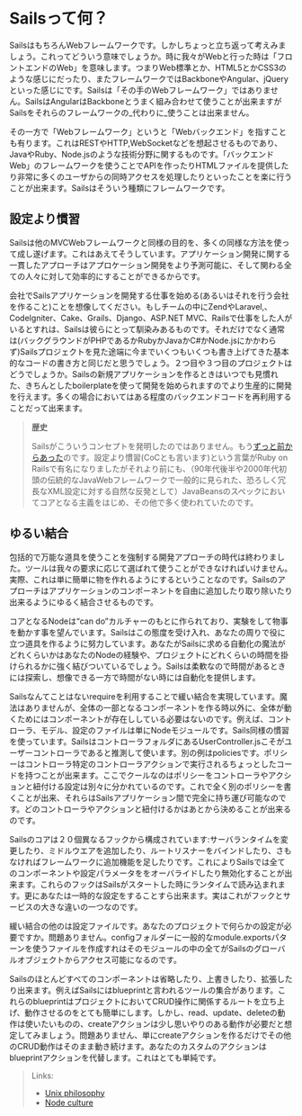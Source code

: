 # Sailsって何？


SailsはもちろんWebフレームワークです。しかしちょっと立ち返って考えみましょう。これってどういう意味でしょうか。時に我々がWebと行った時は「フロントエンドのWeb」を意味します。つまりWeb標準とか、HTML5とかCSS3のような感じにだったり、またフレームワークではBackboneやAngular、jQueryといった感じにです。Sailsは「その手のWebフレームワーク」ではありません。SailsはAngularはBackboneとうまく組み合わせて使うことが出来ますがSailsをそれらのフレームワークの_代わりに_使うことは出来ません。

その一方で「Webフレームワーク」というと「Webバックエンド」を指すことも有ります。これはRESTやHTTP,WebSocketなどを想起させるものであり、JavaやRuby、Node.jsのような技術分野に関するものです。「バックエンドWeb」のフレームワークを使うことでAPIを作ったりHTMLファイルを提供したり非常に多くのユーザからの同時アクセスを処理したりといったことを楽に行うことが出来ます。Sailsはそういう種類にフレームワークです。



## 設定より慣習

Sailsは他のMVCWebフレームワークと同様の目的を、多くの同様な方法を使って成し遂げます。これはあえてそうしています。アプリケーション開発に関する一貫したアプローチはアプロケーション開発をより予測可能に、そして関わる全ての人々に対して効率的にすることができるからです。

会社でSailsアプリケーションを開発する仕事を始める(あるいはそれを行う会社を作ること)ことを想像してください。もしチームの中にZendやLaravel,、CodeIgniter、Cake、Grails、Django、ASP.NET MVC、Railsで仕事をした人がいるとすれは、Sailsは彼らにとって馴染みあるものです。それだけでなく通常は(バックグラウンドがPHPであるかRubyかJavaかC#かNode.jsにかかわらず)Sailsプロジェクトを見た途端に今までいくつもいくつも書き上げてきた基本的なコードの書き方と同じだと思うでしょう。２つ目や３つ目のプロジェクトはどうでしょうか。Sailsの新規アプリケーションを作るときはいつでも見慣れた、きちんとしたboilerplateを使って開発を始められますのでより生産的に開発を行えます。多くの場合においてはある程度のバックエンドコードを再利用することだって出来ます。

> **歴史**
>
> Sailsがこういうコンセプトを発明したのではありません。もう[ずっと前からあった](https://en.wikipedia.org/wiki/Convention_over_configuration)のです。設定より慣習(CoCとも言います)という言葉がRuby on Railsで有名になりましたがそれより前にも、（90年代後半や2000年代初頭の伝統的なJavaWebフレームワークで一般的に見られた、恐ろしく冗長なXML設定に対する自然な反発として）JavaBeansのスペックにおいてコアとなる主義をはじめ、その他で多く使われていたのです。


## ゆるい結合

包括的で万能な道具を使うことを強制する開発アプローチの時代は終わりました。ツールは我々の要求に応じて選ばれて使うことができなければいけません。実際、これは単に簡単に物を作れるようにするということなのです。Sailsのアプローチはアプリケーションのコンポーネントを自由に追加したり取り除いたり出来るようにゆるく結合させるものです。

コアとなるNodeは“can do”カルチャーのもとに作られており、実験をして物事を動かす事を望んでいます。Sailsはこの態度を受け入れ、あなたの周りで役に立つ道具を作るように努力しています。あなたがSailsに求める自動化の魔法がどれくらいかはあなたのNodeの経験や、プロジェクトにどれくらいの時間を掛けられるかに強く結びついているでしょう。Sailsは柔軟なので時間があるときには探索し、想像できる一方で時間がない時には自動化を提供します。

Sailsなんてことはないrequireを利用することで緩い結合を実現しています。魔法はありませんが、全体の一部となるコンポーネントを作る時以外に、全体が動くためにはコンポーネントが存在ししている必要はないのです。例えば、コントローラ、モデル、設定のファイルは単にNodeモジュールです。Sails同様の慣習を使っています。SailsはコントローラフォルダにあるUserController.jsこそがユーザーコントローラであると推測して使います。別の例はpoliciesです。ポリシーはコントローラ特定のコントローラアクションで実行されるちょっとしたコードを持つことが出来ます。ここでクールなのはポリシーをコントローラやアクションと紐付ける設定は別々に分かれているのです。これで全く別のポリシーを書くことが出来、それらはSailsアプリケーション間で完全に持ち運び可能なのです。どのコントローラやアクションと紐付けるかはあとから決めることが出来るのです。

Sailsのコアは２０個異なるフックから構成されています:サーバランタイムを変更したり、ミドルウエアを追加したり、ルートリスナーをバインドしたり、さもなければフレームワークに追加機能を足したりです。これによりSailsでは全てのコンポーネントや設定パラメータををオーバライドしたり無効化することが出来ます。これらのフックはSailsがスタートした時にランタイムで読み込まれます。更にあなたは一時的な設定をすることすら出来ます。実はこれがフックとサービスの大きな違いの一つなのです。

緩い結合の他のは設定ファイルです。あなたのプロジェクトで何らかの設定が必要ですか。問題ありません。configフォルダーに一般的なmodule.exportsパターンを使うファイルを作成すれはそのモジュールの中の全てがSailsのグローバルオブジェクトからアクセス可能になるのです。

Sailsのほとんどすべてのコンポーネントは省略したり、上書きしたり、拡張したり出来ます。例えばSailsにはblueprintと言われるツールの集合があります。これらのblueprintはプロジェクトにおいてCRUD操作に関係するルートを立ち上げ、動作させるのをとても簡単にします。しかし、read、update、deleteの動作は使いたいものの、createアクションは少し思いやりのある動作が必要だと想定してみましょう。問題ありません、単にcreateアクションを作るだけでその他のCRUD動作はそのまま動き続けます。あなたのカスタムのアクションはblueprintアクションを代替します。これはとても単純です。

> Links:
> + [Unix philosophy](http://blog.izs.me/post/48281998870/unix-philosophy-and-node-js)
> + [Node culture](https://blog.nodejitsu.com/the-nodejs-philosophy/)



<!--
## The MVC Architecture
Sails implements the aforementioned Model, View, Controller (MVC) architecture for Node.js. You can learn more about MVC <a href="https://docs.djangoproject.com/en/dev/faq/general/#django-appears-to-be-a-mvc-framework-but-you-call-the-controller-the-view-and-the-view-the-template-how-come-you-don-t-use-the-standard-names">here</a>, <a href="http://symfony.com/legacy/doc/askeet/1_0/en/3">here</a>, and <a href="http://guides.rubyonrails.org/getting_started.html#the-mvc-architecture">here</a>, but the tl;dr is that it's the really awesome, industry-standard way of doing things for modern web apps.
If you're wondering if Sails is a "proper MVC", you're probably right! It wasn’t made to mimic Django, Zend, or Rails; it was made to resemble the MVC architecture we’re used to while still unlocking the features necessary to leverage the unique advantages of Node.js: seamless WebSockets support, advanced memory management using streams, and composable, data-driven APIs using the powerful concept of chainable middleware from Connect/Express.
-->



<!--
## With a Modern Twist
Sails does a few things other MVC frameworks can't do:


### Socket.io / Realtime / WebSockets
Sails supports transport agnostic routing, which allows your controllers/policies to automatically handle Socket.io / WebSocket messages.  In the past, you'd have to maintain a separate code base to make that happen. This makes it much easier to add pubsub features, in particular the server-originated or 'comet' notifications you need for realtime apps, realtime analytics dashboards, and multiplayer games.

### Performance
Node has fantastic performance. Specifically, we've had some great results using 4 EC2 small servers to scale Sails to 10,000 concurrent connections.  In that case, the bottleneck was actually our test client.  Sails users have reported getting about 9k concurrent connections on one EC2 medium server.

+ Built-in support for Redis session store, and Redis MQ for reverse pubsub routing

### Node.js
Node.js is the fastest-growing, all-javascript solution to <a href="https://www.youtube.com/watch?v=jo_B4LTHi3I">server-side development</a>. Writing your code in one language on the front-end and back-end means less context-shifting, faster development, and better apps.

### Express
Sails's controllers and policies are really just [Express](https://github.com/expressjs/) middleware. This means your Sails app logic is interoperable with existing Express apps, and vice versa

+ Supports the existing ecosystem of Express middleware

### REST Blueprints
  + Automatically generated JSON API for manipulating models (You don't have to write any backend code to build simple CRUD apps)
  + Automatic route bindings for your controller actions

### Built-in support for controller/action-level middleware mappings of:
  + Authentication logic
  + Role-based access control
  + Custom policies (e.g. file storage quotas)


## Convenience features for front-end developers
If you are developing an HTML/CSS front-end powered by Sails, there are some other convenience features we've included that might help you out.

### Support for Grunt
As of Sails v0.9, all new projects come with a Gruntfile. Grunt is to Node.js as mvn/ant is to Java, or as rake is to Ruby. It has a strong, supportive community, and a wide array of plugins and build tools. Adding support for your favorite template engine or css/js preprocessor is as easy as modifying your project's Gruntfile

### Asset bundling
Sails bundles support for LESS and JST templates

  + If you use the `--linker` option when creating your new project, your assets will be automatically bundled up and included in your layout HTML
  + Front-end support for SASS, Handlebars, CoffeeScript, Stylus, TypeScript, etc. is as easy as modifying your app's Gruntfile
  + In production mode, Sails will also minify and concatenate your assets
  + If you need to take web performance even further (this comes up for mobile web apps in particular), you can run `sails build` to output a CDN-ready snapshot of your apps assets

### PhoneGap, Chrome extensions, and SPA-friendliness
  + `sails build` spits out a ready-to-deploy `www` directory for use in all of the sorts of places where you need indepenedent, API-driven front-end code
  + Sails has easy-to-use CORS integration
  + Built-in support for cross-site request forgery (CSRF) protection, with a handy token-based option for single-page apps



## Finally, a note for UX-focused guys/gals
> ####From one geek to another:

> I work on a lot of web and mobile apps with our team at <a href="http://balderdash.co">Balderdash</a>.  More than ever before, it's important that your applications not only work, but look and feel awesome.
I originally built Sails to tackle these sorts of API-driven, front-end heavy projects for our startup and enterprise clients.  Since then, top-notch experiences have become industry standard (typically using Backbone, Angular, Ember, Knockout, etc.)
Reducing the amount of time and energy you spend on your app's server code allows you to spend more time focusing on cool features.  The easier your backend code is to write and maintain, the more nimble you can be.  The more nimble you are, the more adaptable your project can be to your users' needs, and the faster you respond to bug fixes.  The more adaptable you are... you get the idea!


-->



<docmeta name="displayName" value="What Is Sails">
